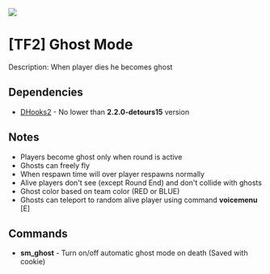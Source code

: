 ![](https://user-images.githubusercontent.com/53791065/144823856-23b2adf3-6a87-4e98-b20d-2f60739a1d5d.gif)

# [TF2] Ghost Mode
Description: When player dies he becomes ghost

## Dependencies
- [DHooks2](https://github.com/peace-maker/DHooks2/releases) - No lower than **2.2.0-detours15** version

## Notes
- Players become ghost only when round is active
- Ghosts can freely fly
- When respawn time will over player respawns normally
- Alive players don't see (except Round End) and don't collide with ghosts
- Ghost color based on team color (RED or BLUE)
- Ghosts can teleport to random alive player using command **voicemenu** [E]

## Commands
- **sm_ghost** - Turn on/off automatic ghost mode on death (Saved with cookie)
